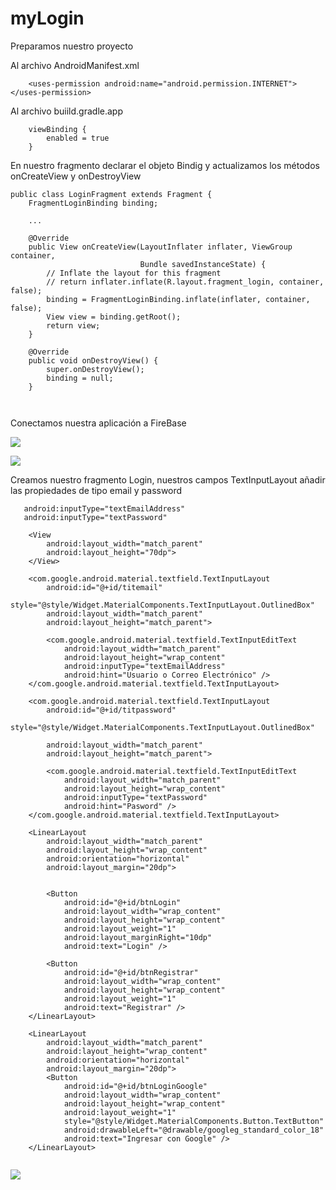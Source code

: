 # myLogin


Preparamos nuestro proyecto

Al archivo AndroidManifest.xml
````
    <uses-permission android:name="android.permission.INTERNET"></uses-permission>
````

Al archivo buiild.gradle.app
````
    viewBinding {
        enabled = true
    }
````

En nuestro fragmento declarar el objeto Bindig y actualizamos los métodos onCreateView y onDestroyView
````
public class LoginFragment extends Fragment {
    FragmentLoginBinding binding;
    
    ...
    
    @Override
    public View onCreateView(LayoutInflater inflater, ViewGroup container,
                             Bundle savedInstanceState) {
        // Inflate the layout for this fragment
        // return inflater.inflate(R.layout.fragment_login, container, false);
        binding = FragmentLoginBinding.inflate(inflater, container, false);
        View view = binding.getRoot();
        return view;
    }

    @Override
    public void onDestroyView() {
        super.onDestroyView();
        binding = null;
    }    
    
    
````


Conectamos nuestra aplicación a FireBase

![](https://github.com/caamaledgar/documentationProjects/blob/main/Login/Firebase%20Auth%20Provider.PNG)

![](https://github.com/caamaledgar/documentationProjects/blob/main/Login/Firebase%20Auth%20Connect.PNG)


Creamos nuestro fragmento Login, nuestros campos TextInputLayout añadir las propiedades de tipo email y password
````
   android:inputType="textEmailAddress"
   android:inputType="textPassword"
````

````
    <View
        android:layout_width="match_parent"
        android:layout_height="70dp">
    </View>

    <com.google.android.material.textfield.TextInputLayout
        android:id="@+id/titemail"
        style="@style/Widget.MaterialComponents.TextInputLayout.OutlinedBox"
        android:layout_width="match_parent"
        android:layout_height="match_parent">

        <com.google.android.material.textfield.TextInputEditText
            android:layout_width="match_parent"
            android:layout_height="wrap_content"
            android:inputType="textEmailAddress"
            android:hint="Usuario o Correo Electrónico" />
    </com.google.android.material.textfield.TextInputLayout>

    <com.google.android.material.textfield.TextInputLayout
        android:id="@+id/titpassword"
        style="@style/Widget.MaterialComponents.TextInputLayout.OutlinedBox"

        android:layout_width="match_parent"
        android:layout_height="match_parent">

        <com.google.android.material.textfield.TextInputEditText
            android:layout_width="match_parent"
            android:layout_height="wrap_content"
            android:inputType="textPassword"
            android:hint="Pasword" />
    </com.google.android.material.textfield.TextInputLayout>

    <LinearLayout
        android:layout_width="match_parent"
        android:layout_height="wrap_content"
        android:orientation="horizontal"
        android:layout_margin="20dp">


        <Button
            android:id="@+id/btnLogin"
            android:layout_width="wrap_content"
            android:layout_height="wrap_content"
            android:layout_weight="1"
            android:layout_marginRight="10dp"
            android:text="Login" />

        <Button
            android:id="@+id/btnRegistrar"
            android:layout_width="wrap_content"
            android:layout_height="wrap_content"
            android:layout_weight="1"
            android:text="Registrar" />
    </LinearLayout>
    
    <LinearLayout
        android:layout_width="match_parent"
        android:layout_height="wrap_content"
        android:orientation="horizontal"
        android:layout_margin="20dp">
        <Button
            android:id="@+id/btnLoginGoogle"
            android:layout_width="wrap_content"
            android:layout_height="wrap_content"
            android:layout_weight="1"
            style="@style/Widget.MaterialComponents.Button.TextButton"
            android:drawableLeft="@drawable/googleg_standard_color_18"
            android:text="Ingresar con Google" />
    </LinearLayout>
    
````

![](https://github.com/caamaledgar/documentationProjects/blob/main/Login/Login.PNG)





